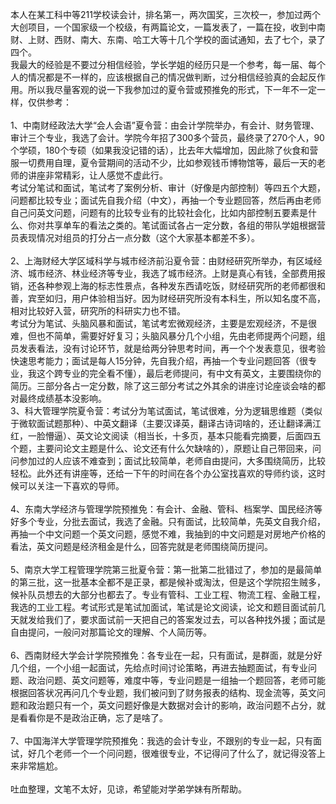 本人在某工科中等211学校读会计，排名第一，两次国奖，三次校一，参加过两个大创项目，一个国家级一个校级，有两篇论文，一篇发表了，一篇在投，收到中南财、上财、西财、南大、东南、哈工大等十几个学校的面试通知，去了七个，录了四个。</br>
我最大的经验是不要过分相信经验，学长学姐的经历只是一个参考，每一届、每个人的情况都是不一样的，应该根据自己的情况做判断，过分相信经验真的会起反作用。所以我尽量客观的说一下我参加过的夏令营或预推免的形式，下一年不一定一样，仅供参考：</br>
</br>1、中南财经政法大学“会人会语”夏令营：由会计学院举办，有会计、财务管理、审计三个专业，我选了会计。学院今年招了300多个营员，最终录了270个人，90个学硕，180个专硕（如果我没记错的话），比去年大幅增加，因此除了伙食和营服一切费用自理，夏令营期间的活动不少，比如参观钱币博物馆等，最后一天的老师的讲座非常精彩，让人感觉不虚此行。</br>
考试分笔试和面试，笔试考了案例分析、审计（好像是内部控制）等四五个大题，问题都比较专业；面试先自我介绍（中文），再抽一个专业题回答，然后再由老师自己问英文问题，问题有的比较专业有的比较社会化，比如内部控制五要素是什么、你对共享单车的看法之类的。笔试面试各占一定分数，各组的带队学姐根据营员表现情况对组员的打分占一点分数（这个大家基本都差不多）。</br>
</br>2、上海财经大学区域科学与城市经济前沿夏令营：由财经研究所举办，有区域经济、城市经济、林业经济等专业，我选了城市经济。上财是真心有钱，全部费用报销，还各种参观上海的标志性景点，各种发东西请吃饭，财经研究所的老师都很和善，宾至如归，用户体验相当好。因为财经研究所没有本科生，所以知名度不高，相对比较好入营，研究所的科研实力也不错。</br>
考试分为笔试、头脑风暴和面试，笔试考宏微观经济，主要是宏观经济，不是很难，但也不简单，需要好好复习；头脑风暴分几个小组，先由老师提两个问题，组员发表看法，没有讨论环节，就是给两分钟思考时间，再一个个发表意见，很考验快速思考能力；面试是每人15分钟，先自我介绍，再抽一个专业问题回答（很专业，我这个跨专业的完全看不懂），最后老师提问，有中文有英文，主要围绕你的简历。三部分各占一定分数，除了这三部分考试之外其余的讲座讨论座谈会啥的都对最终成绩基本没影响。
</br>3、科大管理学院夏令营：考试分为笔试面试，笔试很难，分为逻辑思维题（类似于微软面试题那种）、中英文翻译（主要汉译英，翻译古诗词啥的，还让翻译满江红，一脸懵逼）、英文论文阅读（相当长，十多页，基本只能看完摘要，后面四五个题，主要问论文主题是什么、论文还有什么欠缺啥的），原题让自己带回来，问问参加过的人应该不难查到；面试比较简单，老师自由提问，大多围绕简历，比较轻松。此外还有讲座等，还给一下午的时间在各个办公室找喜欢的导师约谈，这时候可以关注一下喜欢的导师。</br>
</br>4、东南大学经济与管理学院预推免：有会计、金融、管科、档案学、国民经济等好多个专业，分批去面试，我选了金融。只有面试，比较简单，先英文自我介绍，再抽一个中文问题一个英文问题，感觉不难，我抽到的中文问题是对房地产价格的看法，英文问题是经济租金是什么，回答完就是老师围绕简历提问。</br>
</br>5、南京大学工程管理学院第三批夏令营：第一批第二批错过了，参加的是最简单的第三批，这一批基本全都不是正录，都是候补或淘汰，但是这个学院招生贼多，候补队员想去的大部分也都去了。专业有管科、工业工程、物流工程、金融工程，我选的工业工程。考试形式是笔试加面试，笔试是论文阅读，论文和题目面试前几天就发给我们了，要求面试前一天把自己的答案发过去，可以各种找外援；面试是自由提问，一般问对那篇论文的理解、个人简历等。</br>
</br>6、西南财经大学会计学院预推免：各专业在一起，只有面试，是群面，就是分好几个组，一个小组一起面试，先给点时间讨论策略，再进去抽题面试，有专业问题、政治问题、英文问题等，难度中等，专业问题是一组抽一个题回答，老师可能根据回答状况再问几个专业题，我们被问到了财务报表的结构、现金流等，英文问题和政治题只有一个，英文问题好像是大数据对会计的影响，政治问题不占分，就是看看你是不是政治正确，忘了是啥了。</br>
</br>7、中国海洋大学管理学院预推免：我选的会计专业，不跟别的专业一起，只有面试，好几个老师一个一个问问题，很难很专业，不记得问了什么了，就记得没答上来非常尴尬。</br>
</br>吐血整理，文笔不太好，见谅，希望能对学弟学妹有所帮助。





